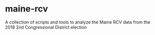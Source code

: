 # maine-rcv
A collection of scripts and tools to analyze the Maine RCV data from the 2018 2nd Congressional District election
